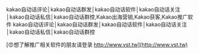 kakao自动话评论│kakao自动话群发│kakao自动话软件│kakao自动话关注│kakao自动话私信│kakao自动话群控,Kakao出海营销,Kakao获客,Kakao推广软件
kakao自动话评论│kakao自动话群发│kakao自动话软件│kakao自动话关注│kakao自动话私信│kakao自动话群控

[😍想了解推广相关软件的朋友请登录 http://www.vst.tw](http://www.vst.tw)



